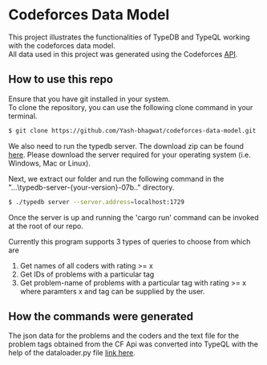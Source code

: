 # Codeforces Data Model
This project illustrates the functionalities of TypeDB and TypeQL working with the codeforces data model.  
All data used in this project was generated using the Codeforces [API](https://codeforces.com/apiHelp).  

## How to use this repo
Ensure that you have git installed in your system.  
To clone the repository, you can use the following clone command in your terminal.
```bash
$ git clone https://github.com/Yash-bhagwat/codeforces-data-model.git
```

We also need to run the typedb server. The download zip can be found [here](https://repo.vaticle.com/#browse/browse:artifact-snapshot:vaticle_typedb%2F07b9dfe04c786888a68f70b6f46dfdad1c9bb2e5). Please download the server required for your operating system (i.e. Windows, Mac or Linux).

Next, we extract our folder and run the following command in the "...\typedb-server-{your-version}-07b.." directory.  

```bash
$ ./typedb server --server.address=localhost:1729
```

Once the server is up and running the 'cargo run' command can be invoked at the root of our repo.

Currently this program supports 3 types of queries to choose from which are  
1) Get names of all coders with rating >= x  
2) Get IDs of problems with a particular tag
3) Get problem-name of problems with a particular tag with rating >= x
where paramters x and tag can be supplied by the user.

## How the commands were generated
The json data for the problems and the coders and the text file for the problem tags obtained from the CF Api was converted into TypeQL with the help of the dataloader.py file [link here](src/dataloader.py).


